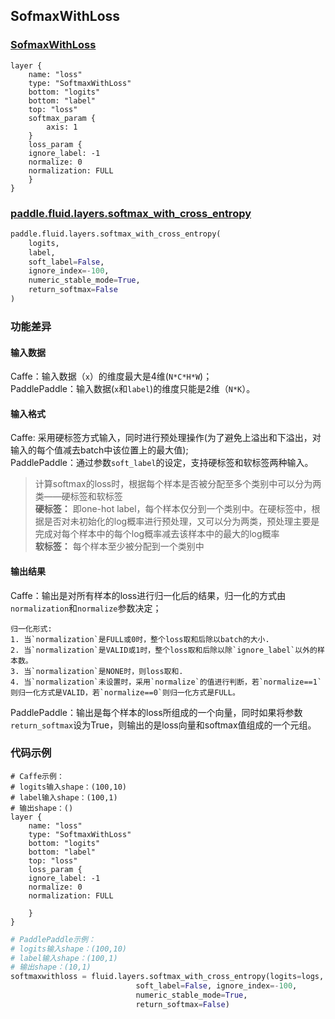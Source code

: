 ## SofmaxWithLoss


### [SofmaxWithLoss](http://caffe.berkeleyvision.org/tutorial/layers/softmaxwithloss.html)
```
layer {
    name: "loss"
    type: "SoftmaxWithLoss"
    bottom: "logits"
    bottom: "label"
    top: "loss"
    softmax_param {
        axis: 1
    }
    loss_param {
	ignore_label: -1
	normalize: 0
	normalization: FULL
    }
}
```


### [paddle.fluid.layers.softmax_with_cross_entropy](http://paddlepaddle.org/documentation/docs/zh/1.3/api_cn/layers_cn.html#permalink-164-softmax_with_cross_entropy)
```python
paddle.fluid.layers.softmax_with_cross_entropy(
    logits,
    label,
    soft_label=False,
    ignore_index=-100,
    numeric_stable_mode=True, 
    return_softmax=False
)
```  

### 功能差异
#### 输入数据
Caffe：输入数据（`x`）的维度最大是4维(`N*C*H*W`)；                 
PaddlePaddle：输入数据(`x`和`label`)的维度只能是2维（`N*K`）。
#### 输入格式
Caffe: 采用硬标签方式输入，同时进行预处理操作(为了避免上溢出和下溢出，对输入的每个值减去batch中该位置上的最大值);  
PaddlePaddle：通过参数`soft_label`的设定，支持硬标签和软标签两种输入。  
> 计算softmax的loss时，根据每个样本是否被分配至多个类别中可以分为两类——硬标签和软标签  
> **硬标签：** 即one-hot label，每个样本仅分到一个类别中。在硬标签中，根据是否对未初始化的log概率进行预处理，又可以分为两类，预处理主要是完成对每个样本中的每个log概率减去该样本中的最大的log概率  
> **软标签：** 每个样本至少被分配到一个类别中
 
#### 输出结果
Caffe：输出是对所有样本的loss进行归一化后的结果，归一化的方式由`normalization`和`normalize`参数决定；
```
归一化形式:
1. 当`normalization`是FULL或0时，整个loss取和后除以batch的大小.
2. 当`normalization`是VALID或1时，整个loss取和后除以除`ignore_label`以外的样本数。
3. 当`normalization`是NONE时，则loss取和.
4. 当`normalization`未设置时，采用`normalize`的值进行判断，若`normalize==1`则归一化方式是VALID，若`normalize==0`则归一化方式是FULL。
```
PaddlePaddle：输出是每个样本的loss所组成的一个向量，同时如果将参数`return_softmax`设为True，则输出的是loss向量和softmax值组成的一个元组。

### 代码示例
```  
# Caffe示例：
# logits输入shape：(100,10)  
# label输入shape：(100,1)  
# 输出shape：()
layer {
    name: "loss"
    type: "SoftmaxWithLoss"
    bottom: "logits"
    bottom: "label"
    top: "loss"
    loss_param {
	ignore_label: -1
	normalize: 0
	normalization: FULL

    }
}
```

  
```python  
# PaddlePaddle示例：
# logits输入shape：(100,10)  
# label输入shape：(100,1)  
# 输出shape：(10,1)
softmaxwithloss = fluid.layers.softmax_with_cross_entropy(logits=logs, label=labels, 
							soft_label=False, ignore_index=-100, 
							numeric_stable_mode=True, 
							return_softmax=False)
```
